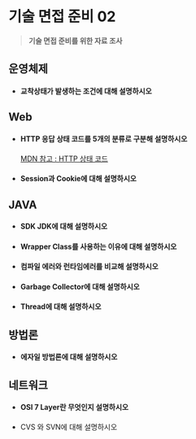 # 기술 면접 준비 02

> **기술 면접 준비를 위한 자료 조사**



## 운영체제

- #### 교착상태가 발생하는 조건에 대해 설명하시오







## Web

- #### HTTP 응답 상태 코드를 5개의 분류로 구분해 설명하시오

  [MDN 참고 : HTTP 상태 코드](https://developer.mozilla.org/ko/docs/Web/HTTP/Status)

  

- #### Session과 Cookie에 대해 설명하시오







## JAVA

- #### SDK JDK에 대해 설명하시오

- #### Wrapper Class를 사용하는 이유에 대해 설명하시오

- #### 컴파일 에러와 런타임에러를 비교해 설명하시오

- #### Garbage Collector에 대해 설명하시오

- #### Thread에 대해 설명하시오



## 방법론

- #### 에자일 방법론에 대해 설명하시오



## 네트워크

- #### OSI 7 Layer란 무엇인지 설명하시오





- CVS 와 SVN에 대해 설명하시오